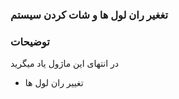 ### تغغیر ران لول ها و شات کردن سیستم 

### توضیحات 

در انتهای این  ماژول یاد میگرید

* تغییر ران لول ها

